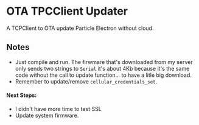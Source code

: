 # OTA TPCClient Updater

A TCPClient to OTA update Particle Electron without cloud.

## Notes

- Just compile and run. The firwmare that's downloaded from my server only sends two strings to ```Serial``` it's about 4Kb because it's the same code without the call to update function... to have a litle big download.
- Remember to update/remove ```cellular_credentials_set```.

#### Next Steps:

- I didn't have more time to test SSL
- Update system firmware.
